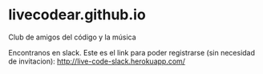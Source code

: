 # livecodear.github.io

Club de amigos del código y la música


Encontranos en slack. Este es el link para poder registrarse (sin necesidad de invitacion):
http://live-code-slack.herokuapp.com/
